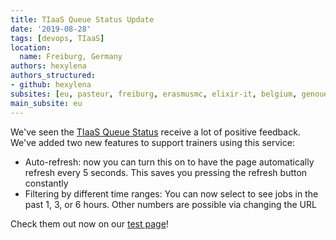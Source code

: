 ```yaml
---
title: TIaaS Queue Status Update
date: '2019-08-28'
tags: [devops, TIaaS]
location:
  name: Freiburg, Germany
authors: hexylena
authors_structured:
- github: hexylena
subsites: [eu, pasteur, freiburg, erasmusmc, elixir-it, belgium, genouest]
main_subsite: eu
---
```


We've seen the [TIaaS Queue Status](https://galaxyproject.eu/tiaas) receive a lot of positive feedback. We've added two new features to support trainers using this service:

- Auto-refresh: now you can turn this on to have the page automatically refresh every 5 seconds. This saves you pressing the refresh button constantly
- Filtering by different time ranges: You can now select to see jobs in the past 1, 3, or 6 hours. Other numbers are possible via changing the URL

Check them out now on our [test page](https://usegalaxy.eu/join-training/test/status)!

